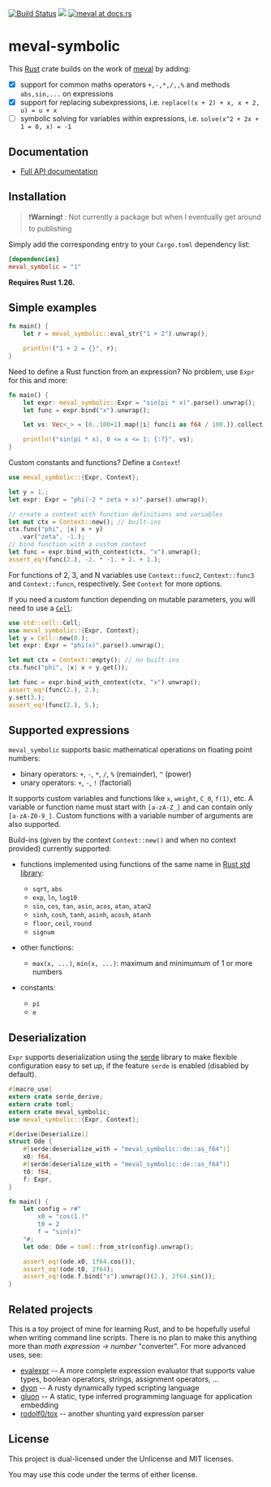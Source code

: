 [![Build Status](https://travis-ci.org/rekka/meval-rs.svg?branch=master)](https://travis-ci.org/rekka/meval-rs)
[![](http://meritbadge.herokuapp.com/meval)](https://crates.io/crates/meval)
[![meval at docs.rs](https://docs.rs/meval/badge.svg)](https://docs.rs/meval)

# meval-symbolic

This [Rust] crate builds on the work of [meval](https://github.com/rekka/meval-rs) by adding:

- [x] support for common maths operators `+,-,*,/,,%` and methods `abs,sin,...` on expressions
- [x] support for replacing subexpressions, i.e. `replace((x + 2) + x, x + 2, u) = u + x`
- [ ] symbolic solving for variables within expressions, i.e. `solve(x^2 + 2x + 1 = 0, x) = -1`

## Documentation

- [Full API documentation](https://docs.rs/meval)

## Installation

> :heavy_exclamation_mark:__Warning__:heavy_exclamation_mark: : Not currently a package but when I eventually get around to publishing

Simply add the corresponding entry to your `Cargo.toml` dependency list:

```toml
[dependencies]
meval_symbolic = "1"
```

__Requires Rust 1.26.__

## Simple examples

```rust
fn main() {
    let r = meval_symbolic::eval_str("1 + 2").unwrap();

    println!("1 + 2 = {}", r);
}
```

Need to define a Rust function from an expression? No problem, use `Expr`
for this and more:

```rust
fn main() {
    let expr: meval_symbolic::Expr = "sin(pi * x)".parse().unwrap();
    let func = expr.bind("x").unwrap();

    let vs: Vec<_> = (0..100+1).map(|i| func(i as f64 / 100.)).collect();

    println!("sin(pi * x), 0 <= x <= 1: {:?}", vs);
}
```

Custom constants and functions? Define a `Context`!

```rust
use meval_symbolic::{Expr, Context};

let y = 1.;
let expr: Expr = "phi(-2 * zeta + x)".parse().unwrap();

// create a context with function definitions and variables
let mut ctx = Context::new(); // built-ins
ctx.func("phi", |x| x + y)
   .var("zeta", -1.);
// bind function with a custom context
let func = expr.bind_with_context(ctx, "x").unwrap();
assert_eq!(func(2.), -2. * -1. + 2. + 1.);
```

For functions of 2, 3, and N variables use `Context::func2`, `Context::func3` and
`Context::funcn`,
respectively. See `Context` for more options.

If you need a custom function depending on mutable parameters, you will need to use a
[`Cell`](https://doc.rust-lang.org/stable/std/cell/struct.Cell.html):

```rust
use std::cell::Cell;
use meval_symbolic::{Expr, Context};
let y = Cell::new(0.);
let expr: Expr = "phi(x)".parse().unwrap();

let mut ctx = Context::empty(); // no built-ins
ctx.func("phi", |x| x + y.get());

let func = expr.bind_with_context(ctx, "x").unwrap();
assert_eq!(func(2.), 2.);
y.set(3.);
assert_eq!(func(2.), 5.);
```

## Supported expressions

`meval_symbolic` supports basic mathematical operations on floating point numbers:

- binary operators: `+`, `-`, `*`, `/`, `%` (remainder), `^` (power)
- unary operators: `+`, `-`, `!` (factorial)

It supports custom variables and functions like `x`, `weight`, `C_0`, `f(1)`, etc. A variable
or function name must start with `[a-zA-Z_]` and can contain only `[a-zA-Z0-9_]`. Custom
functions with a variable number of arguments are also supported.

Build-ins (given by the context `Context::new()` and when no context provided) currently
supported:

- functions implemented using functions of the same name in [Rust std library][std-float]:

  - `sqrt`, `abs`
  - `exp`, `ln`, `log10`
  - `sin`, `cos`, `tan`, `asin`, `acos`, `atan`, `atan2`
  - `sinh`, `cosh`, `tanh`, `asinh`, `acosh`, `atanh`
  - `floor`, `ceil`, `round`
  - `signum`

- other functions:

  - `max(x, ...)`, `min(x, ...)`: maximum and minimumum of 1 or more numbers

- constants:

  - `pi`
  - `e`

## Deserialization

`Expr` supports deserialization using the [serde] library to make flexible
configuration easy to set up, if the feature `serde` is enabled
(disabled by default).

```rust
#[macro_use]
extern crate serde_derive;
extern crate toml;
extern crate meval_symbolic;
use meval_symbolic::{Expr, Context};

#[derive(Deserialize)]
struct Ode {
    #[serde(deserialize_with = "meval_symbolic::de::as_f64")]
    x0: f64,
    #[serde(deserialize_with = "meval_symbolic::de::as_f64")]
    t0: f64,
    f: Expr,
}

fn main() {
    let config = r#"
        x0 = "cos(1.)"
        t0 = 2
        f = "sin(x)"
    "#;
    let ode: Ode = toml::from_str(config).unwrap();

    assert_eq!(ode.x0, 1f64.cos());
    assert_eq!(ode.t0, 2f64);
    assert_eq!(ode.f.bind("x").unwrap()(2.), 2f64.sin());
}

```

## Related projects

This is a toy project of mine for learning Rust, and to be hopefully useful when writing
command line scripts. There is no plan to make this anything more than _math expression ->
number_ "converter". For more advanced uses, see:

- [evalexpr] -- A more complete expression evaluator that supports value
  types, boolean operators, strings, assignment operators, ...
- [dyon] -- A rusty dynamically typed scripting language
- [gluon] -- A static, type inferred programming language for application embedding
- [rodolf0/tox](https://github.com/rodolf0/tox) -- another shunting yard expression parser

[Rust]: https://www.rust-lang.org/
[std-float]: http://doc.rust-lang.org/stable/std/primitive.f64.html

[serde]: https://crates.io/crates/serde
[evalexpr]: https://crates.io/crates/evalexpr
[dyon]: https://crates.io/crates/dyon
[gluon]: https://crates.io/crates/gluon

## License

This project is dual-licensed under the Unlicense and MIT licenses.

You may use this code under the terms of either license.
